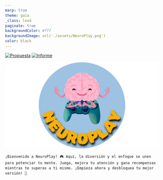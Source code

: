 ```yaml
---
marp: true
theme: gaia
_class: lead
paginate: true
backgroundColor: #fff
backgroundImage: url('./assets/NeuroPlay.png')
color: black 
---
```

[![Propuesta](./assets/BotónPrpuesta.png)](./pages/Propuesta) [![Informe](./assets/BotónInforme.png)](./pages/Informe)

![bg left:40% 80%](./assets/NeuroPlay/NeuroPlay-Photoroom.png)

`
¡Bienvenido a NeuroPlay! 🎮 Aquí, la diversión y el enfoque se unen para potenciar tu mente. Juega, mejora tu atención y gana recompensas mientras te superas a ti mismo. ¡Empieza ahora y desbloquea tu mejor versión! 🌟
`